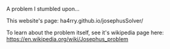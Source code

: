 A problem I stumbled upon... 

This website's page: ha4rry.github.io/josephusSolver/

To learn about the problem itself, see it's wikipedia page here: https://en.wikipedia.org/wiki/Josephus_problem
